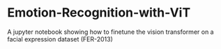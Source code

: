 # Emotion-Recognition-with-ViT
A jupyter notebook showing how to finetune the vision transformer on a facial expression dataset (FER-2013)
